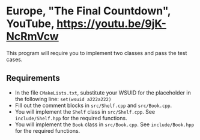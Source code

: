 # Europe, "The Final Countdown", YouTube, https://youtu.be/9jK-NcRmVcw

This program will require you to implement two classes and pass the test cases.

## Requirements
- In the file `CMakeLists.txt`, substitute your WSUID for the placeholder in the following line:
`set(wsuid a222a222)`
- Fill out the comment blocks in `src/Shelf.cpp` and `src/Book.cpp`.
- You will implement the `Shelf` class in `src/Shelf.cpp`. See `include/Shelf.hpp` for the required
functions.
- You will implement the `Book` class in `src/Book.cpp`. See `include/Book.hpp` for the required
functions.

